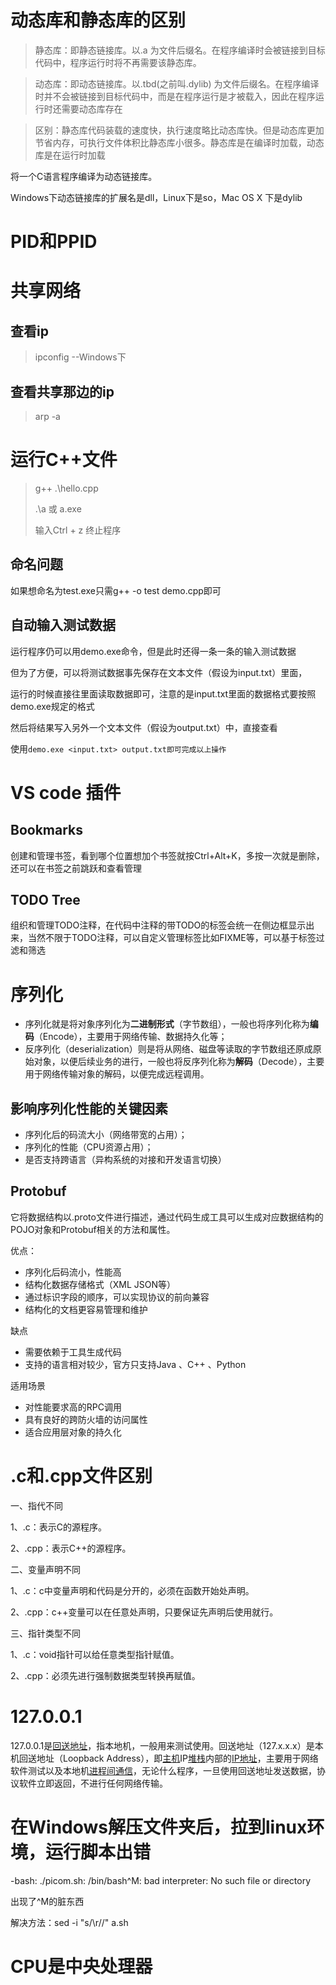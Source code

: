 # 动态库和静态库的区别

> 静态库：即静态链接库。以.a 为文件后缀名。在程序编译时会被链接到目标代码中，程序运行时将不再需要该静态库。

> 动态库：即动态链接库。以.tbd(之前叫.dylib)  为文件后缀名。在程序编译时并不会被链接到目标代码中，而是在程序运行是才被载入，因此在程序运行时还需要动态库存在

> 区别：静态库代码装载的速度快，执行速度略比动态库快。但是动态库更加节省内存，可执行文件体积比静态库小很多。静态库是在编译时加载，动态库是在运行时加载

将一个C语言程序编译为动态链接库。

Windows下动态链接库的扩展名是dll，Linux下是so，Mac OS X 下是dylib

# PID和PPID

# 共享网络

## 查看ip

> ipconfig		--Windows下

## 查看共享那边的ip

>  arp -a

# 运行C++文件

> g++ .\hello.cpp
>
> .\a  或 a.exe
>
> 输入Ctrl + z 终止程序

## 命名问题

如果想命名为test.exe只需g++ -o test demo.cpp即可

## 自动输入测试数据

运行程序仍可以用demo.exe命令，但是此时还得一条一条的输入测试数据

但为了方便，可以将测试数据事先保存在文本文件（假设为input.txt）里面，

运行的时候直接往里面读取数据即可，注意的是input.txt里面的数据格式要按照demo.exe规定的格式

然后将结果写入另外一个文本文件（假设为output.txt）中，直接查看

使用`demo.exe <input.txt> output.txt即可完成以上操作`

# VS code 插件

## Bookmarks

创建和管理书签，看到哪个位置想加个书签就按Ctrl+Alt+K，多按一次就是删除，还可以在书签之前跳跃和查看管理

## TODO Tree

组织和管理TODO注释，在代码中注释的带TODO的标签会统一在侧边框显示出来，当然不限于TODO注释，可以自定义管理标签比如FIXME等，可以基于标签过滤和筛选

# 序列化

- 序列化就是将对象序列化为**二进制形式**（字节数组），一般也将序列化称为**编码**（Encode），主要用于网络传输、数据持久化等；
- 反序列化（deserialization）则是将从网络、磁盘等读取的字节数组还原成原始对象，以便后续业务的进行，一般也将反序列化称为**解码**（Decode），主要用于网络传输对象的解码，以便完成远程调用。

## **影响序列化性能的关键因素**

- 序列化后的码流大小（网络带宽的占用）；
- 序列化的性能（CPU资源占用）；
- 是否支持跨语言（异构系统的对接和开发语言切换）

## **Protobuf**

它将数据结构以.proto文件进行描述，通过代码生成工具可以生成对应数据结构的POJO对象和Protobuf相关的方法和属性。

优点：

- 序列化后码流小，性能高
- 结构化数据存储格式（XML JSON等）
- 通过标识字段的顺序，可以实现协议的前向兼容
- 结构化的文档更容易管理和维护

缺点

- 需要依赖于工具生成代码
- 支持的语言相对较少，官方只支持Java 、C++ 、Python

适用场景

- 对性能要求高的RPC调用
- 具有良好的跨防火墙的访问属性
- 适合应用层对象的持久化

# .c和.cpp文件区别

一、指代不同

1、.c：表示C的源程序。

2、.cpp：表示C++的源程序。

二、变量声明不同

1、.c：c中变量声明和代码是分开的，必须在函数开始处声明。

2、.cpp：c++变量可以在任意处声明，只要保证先声明后使用就行。

三、指针类型不同

1、.c：void指针可以给任意类型指针赋值。

2、.cpp：必须先进行强制数据类型转换再赋值。

# 127.0.0.1

127.0.0.1是[回送地址](https://baike.baidu.com/item/回送地址/8021522)，指本地机，一般用来测试使用。回送地址（127.x.x.x）是本机回送地址（Loopback Address），即[主机](https://baike.baidu.com/item/主机/455151)IP[堆栈](https://baike.baidu.com/item/堆栈/1682032)内部的[IP地址](https://baike.baidu.com/item/IP地址/150859)，主要用于网络软件测试以及本地机[进程间通信](https://baike.baidu.com/item/进程间通信/1235923)，无论什么程序，一旦使用回送地址发送数据，协议软件立即返回，不进行任何网络传输。

# 在Windows解压文件夹后，拉到linux环境，运行脚本出错

-bash: ./picom.sh: /bin/bash^M: bad interpreter: No such file or directory

出现了^M的脏东西

解决方法：sed -i "s/\r//" a.sh

# CPU是中央处理器